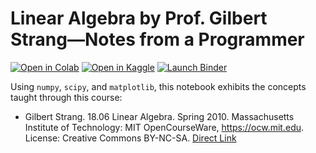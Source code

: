 # Linear Algebra by Prof. Gilbert Strang—Notes from a Programmer

[![Open in Colab](https://colab.research.google.com/assets/colab-badge.svg)](https://colab.research.google.com/github/shahrokh-bahtooei/Linear-Algebra-Gilbert-Strang/blob/main/LinearAlgebra_GilbertStrang.ipynb)
[![Open in Kaggle](https://kaggle.com/static/images/open-in-kaggle.svg)](https://www.kaggle.com/shahrokh8bahtooei/linear-algebra-gilbert-strang)
[![Launch Binder](https://mybinder.org/badge_logo.svg)](https://mybinder.org/v2/gh/shahrokh-bahtooei/Linear-Algebra-Gilbert-Strang/main?labpath=LinearAlgebra_GilbertStrang.ipynb)

Using `numpy`, `scipy`, and `matplotlib`, this notebook exhibits the concepts taught through this course:

* Gilbert Strang. 18.06 Linear Algebra. Spring 2010. Massachusetts Institute of Technology: MIT OpenCourseWare, https://ocw.mit.edu. License: Creative Commons BY-NC-SA. [Direct Link](https://ocw.mit.edu/courses/mathematics/18-06-linear-algebra-spring-2010/#)


